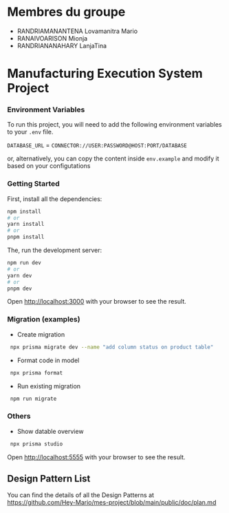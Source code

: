 # Membres du groupe
- RANDRIAMANANTENA Lovamanitra Mario
- RANAIVOARISON Mionja
- RANDRIANANAHARY LanjaTina 

# Manufacturing Execution System Project
### Environment Variables

To run this project, you will need to add the following environment variables to your `.env` file.

`DATABASE_URL` = `CONNECTOR://USER:PASSWORD@HOST:PORT/DATABASE`

or, alternatively, you can copy the content inside `env.example` and modify it based on your configutations

### Getting Started

First, install all the dependencies:
```bash
npm install
# or
yarn install
# or
pnpm install
```

The, run the development server:

```bash
npm run dev
# or
yarn dev
# or
pnpm dev
```

Open [http://localhost:3000](http://localhost:3000) with your browser to see the result.

### Migration (examples)

- Create migration

```bash
 npx prisma migrate dev --name "add column status on product table"
```

- Format code in model

```bash
 npx prisma format
```

- Run existing migration

```bash
 npm run migrate
```

### Others
- Show datable overview

```bash
 npx prisma studio
```

Open [http://localhost:5555](http://localhost:5555) with your browser to see the result.

## Design Pattern List
You can find the details of all the Design Patterns at https://github.com/Hey-Mario/mes-project/blob/main/public/doc/plan.md
